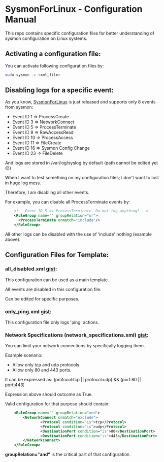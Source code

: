 # SysmonForLinux - Configuration Manual
This repo contains specific configuration files for better understanding of sysmon configuration on Linux systems.

## Activating a configuration file:
You can activate following configuration files by:
```bash
sudo sysmon -c <xml_file>
```

## Disabling logs for a specific event:
As you know, [SysmonForLinux](https://github.com/Sysinternals/SysmonForLinux) is just released and supports only 8 events from sysmon:
- Event ID 1  => ProcessCreate
- Event ID 3  => NetworkConnect
- Event ID 5  => ProcessTerminate
- Event ID 9  => RawAccessRead
- Event ID 10 => ProcessAccess
- Event ID 11 => FileCreate
- Event ID 16 => Sysmon Config Change
- Event ID 23 => FileDelete

And logs are stored in /var/log/syslog by default (path cannot be edited yet 😑)

When I want to test something on my configuration files; I don't want to lost in huge log mess.

Therefore, I am disabling all other events.

For example, you can disable all ProcessTerminate events by:

```xml
    <!-- Event ID 5 == ProcessTerminate. Do not log anything! -->
    <RuleGroup name="" groupRelation="or">
      <ProcessTerminate onmatch="include"/>
    </RuleGroup>
```
All other logs can be disabled with the use of 'include' nothing (example above).

## Configuration Files for Template:
### all_disabled.xml [gist](https://gist.github.com/oz9un/95bda6a6c8be54df1a976a93eb6b8308):
This configuration can be used as a main template. 

All events are disabled in this configuration file.

Can be edited for specific purposes.

### only_ping.xml [gist](https://gist.github.com/oz9un/534a161a377f82f4d8d69dcba3e00ce0):
This configuration file only logs 'ping' actions.

### Network Specifications (network_specifications.xml) [gist](https://gist.github.com/oz9un/079114d034fb93d6dce22e1d0441d2cc):
You can limit your network connections by specifically logging them.

Example scenario:
- Allow only tcp and udp protocols.
- Allow only 80 and 443 ports.

It can be expressed as: (protocol:tcp || protocol:udp) && (port:80 || port:443) 

Expression above should outcome as True.

Valid configuration for that purpose should contain:
```xml
    <RuleGroup name="" groupRelation="and">
        <NetworkConnect onmatch="exclude">
                <Protocol condition="is">tcp</Protocol>
                <Protocol condition="is">udp</Protocol>
                <DestinationPort condition="is">80</DestinationPort>
                <DestinationPort condition="is">443</DestinationPort>
        </NetworkConnect>
    </RuleGroup>
```
**groupRelation="and"** is the critical part of that configuration.
